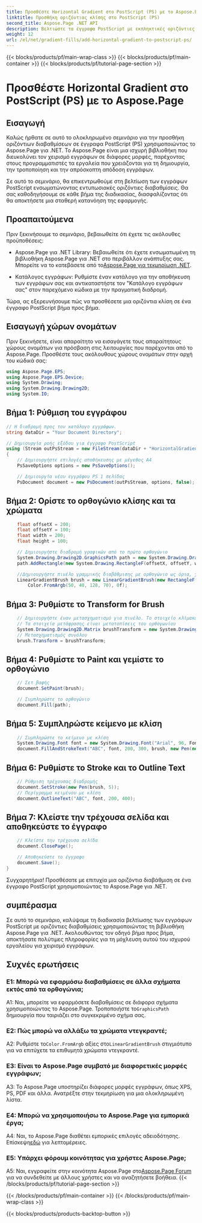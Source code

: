 ```yaml
---
title: Προσθέστε Horizontal Gradient στο PostScript (PS) με το Aspose.Page
linktitle: Προσθήκη οριζόντιας κλίσης στο PostScript (PS)
second_title: Aspose.Page .NET API
description: Βελτιώστε τα έγγραφα PostScript με εκπληκτικές οριζόντιες διαβαθμίσεις χρησιμοποιώντας το Aspose.Page για .NET. Ακολουθήστε το βήμα προς βήμα σεμινάριο μας για απρόσκοπτη εφαρμογή.
weight: 12
url: /el/net/gradient-fills/add-horizontal-gradient-to-postscript-ps/
---
```


{{< blocks/products/pf/main-wrap-class >}}
{{< blocks/products/pf/main-container >}}
{{< blocks/products/pf/tutorial-page-section >}}

# Προσθέστε Horizontal Gradient στο PostScript (PS) με το Aspose.Page

## Εισαγωγή

Καλώς ήρθατε σε αυτό το ολοκληρωμένο σεμινάριο για την προσθήκη οριζόντιων διαβαθμίσεων σε έγγραφα PostScript (PS) χρησιμοποιώντας το Aspose.Page για .NET. Το Aspose.Page είναι μια ισχυρή βιβλιοθήκη που διευκολύνει τον χειρισμό εγγράφων σε διάφορες μορφές, παρέχοντας στους προγραμματιστές τα εργαλεία που χρειάζονται για τη δημιουργία, την τροποποίηση και την απρόσκοπτη απόδοση εγγράφων.

Σε αυτό το σεμινάριο, θα επικεντρωθούμε στη βελτίωση των εγγράφων PostScript ενσωματώνοντας εντυπωσιακές οριζόντιες διαβαθμίσεις. Θα σας καθοδηγήσουμε σε κάθε βήμα της διαδικασίας, διασφαλίζοντας ότι θα αποκτήσετε μια σταθερή κατανόηση της εφαρμογής.

## Προαπαιτούμενα

Πριν ξεκινήσουμε το σεμινάριο, βεβαιωθείτε ότι έχετε τις ακόλουθες προϋποθέσεις:

-  Aspose.Page για .NET Library: Βεβαιωθείτε ότι έχετε ενσωματωμένη τη βιβλιοθήκη Aspose.Page για .NET στο περιβάλλον ανάπτυξης σας. Μπορείτε να το κατεβάσετε από το[Aspose.Page για τεκμηρίωση .NET](https://reference.aspose.com/page/net/).

- Κατάλογος εγγράφων: Ρυθμίστε έναν κατάλογο για την αποθήκευση των εγγράφων σας και αντικαταστήστε τον "Κατάλογο εγγράφων σας" στον παρεχόμενο κώδικα με την πραγματική διαδρομή.

Τώρα, ας εξερευνήσουμε πώς να προσθέσετε μια οριζόντια κλίση σε ένα έγγραφο PostScript βήμα προς βήμα.

## Εισαγωγή χώρων ονομάτων

Πριν ξεκινήσετε, είναι απαραίτητο να εισαγάγετε τους απαραίτητους χώρους ονομάτων για πρόσβαση στις λειτουργίες που παρέχονται από το Aspose.Page. Προσθέστε τους ακόλουθους χώρους ονομάτων στην αρχή του κώδικά σας:

```csharp
using Aspose.Page.EPS;
using Aspose.Page.EPS.Device;
using System.Drawing;
using System.Drawing.Drawing2D;
using System.IO;
```

## Βήμα 1: Ρύθμιση του εγγράφου

```csharp
// Η διαδρομή προς τον κατάλογο εγγράφων.
string dataDir = "Your Document Directory";

// Δημιουργία ροής εξόδου για έγγραφο PostScript
using (Stream outPsStream = new FileStream(dataDir + "HorizontalGradient_outPS.ps", FileMode.Create))
{
    // Δημιουργήστε επιλογές αποθήκευσης με μέγεθος Α4
    PsSaveOptions options = new PsSaveOptions();

    // Δημιουργία νέου εγγράφου PS 1 σελίδας
    PsDocument document = new PsDocument(outPsStream, options, false);
```

## Βήμα 2: Ορίστε το ορθογώνιο κλίσης και τα χρώματα

```csharp
    float offsetX = 200;
    float offsetY = 100;
    float width = 200;
    float height = 100;

    // Δημιουργήστε διαδρομή γραφικών από το πρώτο ορθογώνιο
    System.Drawing.Drawing2D.GraphicsPath path = new System.Drawing.Drawing2D.GraphicsPath();
    path.AddRectangle(new System.Drawing.RectangleF(offsetX, offsetY, width, height));

    //Δημιουργήστε πινέλο γραμμικής διαβάθμισης με ορθογώνιο ως όρια, χρώματα αρχής και τέλους
    LinearGradientBrush brush = new LinearGradientBrush(new RectangleF(0, 0, width, height), Color.FromArgb(150, 0, 0, 0),
        Color.FromArgb(50, 40, 128, 70), 0f);
```

## Βήμα 3: Ρυθμίστε το Transform for Brush

```csharp
    // Δημιουργήστε έναν μετασχηματισμό για πινέλο. Το στοιχείο κλίμακας X και Y πρέπει να είναι ίσο με το πλάτος και το ύψος του ορθογωνίου αντίστοιχα.
    // Τα στοιχεία μετάφρασης είναι μετατοπίσεις του ορθογωνίου
    System.Drawing.Drawing2D.Matrix brushTransform = new System.Drawing.Drawing2D.Matrix(width, 0, 0, height, offsetX, offsetY);
    // Μετασχηματισμός συνόλου
    brush.Transform = brushTransform;
```

## Βήμα 4: Ρυθμίστε το Paint και γεμίστε το ορθογώνιο

```csharp
    // Σετ βαφής
    document.SetPaint(brush);

    // Συμπληρώστε το ορθογώνιο
    document.Fill(path);
```

## Βήμα 5: Συμπληρώστε κείμενο με κλίση

```csharp
    // Συμπληρώστε το κείμενο με κλίση
    System.Drawing.Font font = new System.Drawing.Font("Arial", 96, FontStyle.Bold);
    document.FillAndStrokeText("ABC", font, 200, 300, brush, new Pen(new SolidBrush(Color.Black), 2));
```

## Βήμα 6: Ρυθμίστε το Stroke και το Outline Text

```csharp
    // Ρύθμιση τρέχουσας διαδρομής
    document.SetStroke(new Pen(brush, 5));
    // Περίγραμμα κειμένου με κλίση
    document.OutlineText("ABC", font, 200, 400);
```

## Βήμα 7: Κλείστε την τρέχουσα σελίδα και αποθηκεύστε το έγγραφο

```csharp
    // Κλείστε την τρέχουσα σελίδα
    document.ClosePage();

    // Αποθηκεύστε το έγγραφο
    document.Save();
}
```

Συγχαρητήρια! Προσθέσατε με επιτυχία μια οριζόντια διαβάθμιση σε ένα έγγραφο PostScript χρησιμοποιώντας το Aspose.Page για .NET.

## συμπέρασμα

Σε αυτό το σεμινάριο, καλύψαμε τη διαδικασία βελτίωσης των εγγράφων PostScript με οριζόντιες διαβαθμίσεις χρησιμοποιώντας τη βιβλιοθήκη Aspose.Page για .NET. Ακολουθώντας τον οδηγό βήμα προς βήμα, αποκτήσατε πολύτιμες πληροφορίες για τη μόχλευση αυτού του ισχυρού εργαλείου για χειρισμό εγγράφων.

## Συχνές ερωτήσεις

### Ε1: Μπορώ να εφαρμόσω διαβαθμίσεις σε άλλα σχήματα εκτός από τα ορθογώνια;

 A1: Ναι, μπορείτε να εφαρμόσετε διαβαθμίσεις σε διάφορα σχήματα χρησιμοποιώντας το Aspose.Page. Τροποποιήστε το`GraphicsPath` δημιουργία που ταιριάζει στο συγκεκριμένο σχήμα σας.

### Ε2: Πώς μπορώ να αλλάξω τα χρώματα ντεγκραντέ;

 A2: Ρυθμίστε το`Color.FromArgb` αξίες στο`LinearGradientBrush` στιγμιότυπο για να επιτύχετε τα επιθυμητά χρώματα ντεγκραντέ.

### Ε3: Είναι το Aspose.Page συμβατό με διαφορετικές μορφές εγγράφων;

A3: Το Aspose.Page υποστηρίζει διάφορες μορφές εγγράφων, όπως XPS, PS, PDF και άλλα. Ανατρέξτε στην τεκμηρίωση για μια ολοκληρωμένη λίστα.

### Ε4: Μπορώ να χρησιμοποιήσω το Aspose.Page για εμπορικά έργα;

 A4: Ναι, το Aspose.Page διαθέτει εμπορικές επιλογές αδειοδότησης. Επίσκεψη[εδώ](https://purchase.aspose.com/buy) για λεπτομέρειες.

### Ε5: Υπάρχει φόρουμ κοινότητας για χρήστες Aspose.Page;

 A5: Ναι, εγγραφείτε στην κοινότητα Aspose.Page στο[Aspose.Page Forum](https://forum.aspose.com/c/page/39) για να συνδεθείτε με άλλους χρήστες και να αναζητήσετε βοήθεια.
{{< /blocks/products/pf/tutorial-page-section >}}

{{< /blocks/products/pf/main-container >}}
{{< /blocks/products/pf/main-wrap-class >}}

{{< blocks/products/products-backtop-button >}}
